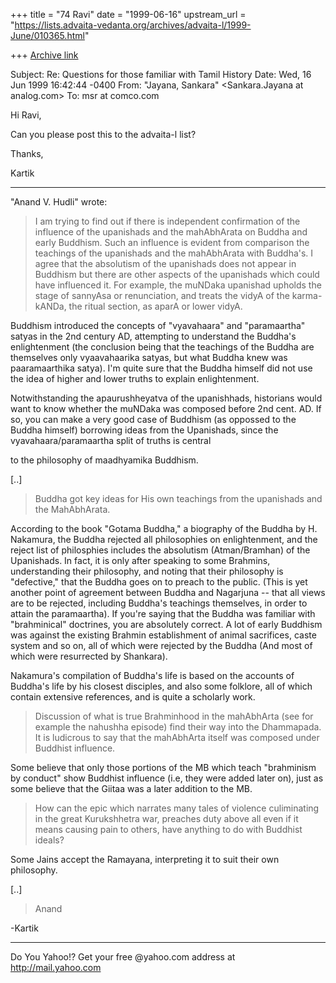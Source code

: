 +++
title = "74 Ravi"
date = "1999-06-16"
upstream_url = "https://lists.advaita-vedanta.org/archives/advaita-l/1999-June/010365.html"

+++
[Archive link](https://lists.advaita-vedanta.org/archives/advaita-l/1999-June/010365.html)

Subject:
       Re: Questions for those familiar with Tamil History
   Date:
       Wed, 16 Jun 1999 16:42:44 -0400
  From:
       "Jayana, Sankara" <Sankara.Jayana at analog.com>
    To:
       msr at comco.com




Hi Ravi,

Can you please post this to the advaita-l list?

Thanks,

Kartik

-------------------------------------
"Anand V. Hudli" <anandhudli at HOTMAIL.COM> wrote:

> I am trying to find out if there is independent confirmation of
> the influence of the upanishads and the mahAbhArata on Buddha
> and early Buddhism. Such an influence is evident from comparison
> the teachings of the upanishads and the mahAbhArata with Buddha's.
> I agree that the absolutism of the upanishads does not appear in
> Buddhism but there are other aspects of the upanishads which could
> have influenced it. For example, the muNDaka upanishad upholds the
> stage of sannyAsa or renunciation, and treats the vidyA of the
> karma-kANDa, the ritual section, as aparA or lower vidyA.

Buddhism introduced the concepts of "vyavahaara" and "paramaartha"
satyas in the 2nd century AD, attempting to understand the Buddha's
enlightenment (the conclusion being that the teachings of the Buddha
are themselves only vyaavahaarika satyas, but what Buddha knew was
paaramaarthika satya). I'm quite sure that the Buddha himself did not
use the idea of higher and lower truths to explain enlightenment.

Notwithstanding the apaurushheyatva of the upanishhads, historians
would want to know whether the muNDaka was composed before
2nd cent. AD. If so, you can make a very good case of Buddhism
(as oppossed to the Buddha himself) borrowing ideas from the
Upanishads, since the vyavahaara/paramaartha split of truths is central

to the philosophy of maadhyamika Buddhism.

[..]

> Buddha got key ideas for His own teachings
> from the upanishads and the MahAbhArata.

According to the book "Gotama Buddha," a biography of the
Buddha by H. Nakamura, the Buddha rejected all philosophies
on enlightenment, and the reject list of philosphies includes
the absolutism (Atman/Bramhan) of the Upanishads.
In fact, it is only after speaking to some Brahmins,
understanding their philosophy, and noting that their philosophy
is "defective," that the Buddha goes on to preach to the public.
(This is yet another point of agreement between Buddha and
Nagarjuna -- that all views are to be rejected, including Buddha's
teachings themselves, in order to attain the paramaartha).
If you're saying that the Buddha was familiar with "brahminical"
doctrines, you are absolutely correct. A lot of early Buddhism
was against the existing Brahmin establishment of animal sacrifices,
caste system and so on, all of which were rejected by the Buddha
(And most of which were resurrected by Shankara).

Nakamura's compilation of Buddha's life is based on the
accounts of Buddha's life by his closest disciples, and also
some folklore, all of which contain extensive references, and is
quite a scholarly work.

> Discussion of what
> is true Brahminhood in the mahAbhArta (see for example the
> nahushha episode) find their way into the Dhammapada.
> It is ludicrous to say that the mahAbhArta itself was composed
> under Buddhist influence.

Some believe that only those portions of the MB which teach
"brahminism by conduct" show Buddhist influence (i.e, they were
added later on), just as some believe that the Giitaa was a later
addition to the MB.

> How can the epic which narrates many
> tales of violence culiminating in the great Kurukshhetra war,
> preaches duty above all even if it means causing pain to others,
> have anything to do with Buddhist ideals?

Some Jains accept the Ramayana, interpreting it to suit their own
philosophy.

[..]

> Anand

-Kartik

_________________________________________________________
Do You Yahoo!?
Get your free @yahoo.com address at http://mail.yahoo.com

